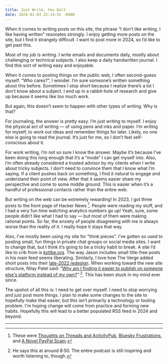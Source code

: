 ```yaml
---
title: Just Write, You Dolt
date: 2024-01-03 22:14:51 -0400
---
```


When it comes to writing posts on this site, the phrase “I don’t like writing, I like having written” resonates strongly. I enjoy getting more posts on the site, but I find it strangely difficult. I want to post more in 2024, so I’d like to get past this.

Most of my job is writing. I write emails and documents daily, mostly about challenging or technical subjects. I also keep a daily handwritten journal. I find this sort of writing easy and enjoyable.

When it comes to posting things on the public web, I often second-guess myself. “Who cares?”, I wonder. I’m sure someone’s written something about this before. Sometimes I stop short because I realize there’s a lot I don’t know about a subject. I end up in a rabbit-hole of research and give up because it seems like too much work.

But again, this doesn’t seem to happen with other types of writing. Why is that?

For journaling, the answer is pretty easy. I’m just writing to myself. I enjoy the physical act of writing — of using pens and inks and paper. I’m writing for myself, to work out ideas and remember things for later. Likely, no one else is going to read the journal. It’s just for me, so I don’t feel self-conscious about it.

For work writing, I’m not so sure I know the answer. Maybe it’s because I’ve been doing this long enough that it’s a “mode” I can get myself into. Also, I’m often already considered a trusted advisor by my clients when I write about tricky subjects. I don’t need to convince them that I know what I’m saying. If a client pushes back on something, I find it natural to engage and understand their point of view. After that it seems easier share my perspective and come to some middle ground. This is easier when it’s a handful of professional contacts rather than the entire web.

But writing on the web can be extremely rewarding! In 2023, I got three posts to the front page of Hacker News [^1]. People were reading my stuff, and I had a very fun time watching analytics numbers go up! Yeah, sure, some people didn’t like what I had to say — but most of them were making rational points. So far, the anxiety of people disagreeing with me is always worse than the reality of it. I really hope it stays that way.

Also, I’ve mostly been using my site for “think pieces”. I’ve gotten so used to posting small, fun things in private chat groups or social media sites. I want to change that, but I think it’s going to be a tricky habit to break. A site I’d like to crib from is [kottke.org](https://kottke.org/). The way Jason includes small title-free posts in his main feed seems liberating. Similarly, I love how The Verge added short posts into their [late-2022 redesign](https://www.theverge.com/2022/9/13/23349876/the-verge-website-redesign-new-newsfeed-blogs-logo). When working toward the new site structure, Nilay Patel said: “[Why am I finding it easier to publish on someone else's platform instead of my own?](https://www.theverge.com/23352835/verge-website-redesign-embeds-podcast-vergecast)” [^2]. This has been stuck in my mind ever since.

The upshot of all this is: I need to get over myself. I need to stop worrying and just post more things. I plan to make some changes to the site to hopefully make that easier, but this isn’t primarily a technology or tooling problem. I'm hoping change will come from practice and forming new habits. Hopefully this will lead to a better populated RSS feed in 2024 and beyond.

---

[^1]: These were [Thoughts on Threads and ActivityPub](https://anderegg.ca/2023/12/15/the-threads-invasion), [Bluesky Frustrations](https://anderegg.ca/2023/05/09/bluesky-frustrations), and [A Novel PayPal Scam](https://anderegg.ca/2023/02/01/a-novel-paypal-scam).
[^2]: He says this at around 8:50. The entire podcast is still inspiring and worth listening to, though.
